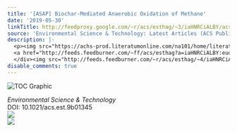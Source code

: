 ```yaml
---
title: '[ASAP] Biochar-Mediated Anaerobic Oxidation of Methane'
date: '2019-05-30'
linkTitle: http://feedproxy.google.com/~r/acs/esthag/~3/iaHNRCiALBY/acs.est.9b01345
source: 'Environmental Science & Technology: Latest Articles (ACS Publications)'
description: |-
  <p><img src="https://achs-prod.literatumonline.com/na101/home/literatum/publisher/achs/journals/content/esthag/0/esthag.ahead-of-print/acs.est.9b01345/20190530/images/medium/es-2019-01345a_0006.gif" alt="TOC Graphic"/></p><div><cite>Environmental Science & Technology</cite></div><div>DOI: 10.1021/acs.est.9b01345</div><div class="feedflare">
  <a href="http://feeds.feedburner.com/~ff/acs/esthag?a=iaHNRCiALBY:eudWLuCtfdE:yIl2AUoC8zA"><img src="http://feeds.feedburner.com/~ff/acs/esthag?d=yIl2AUoC8zA" border="0"></img></a>
  </div><img src="http://feeds.feedburner.com/~r/acs/esthag/~4/iaHNRCiALBY" ...
disable_comments: true
---
```

<p><img src="https://achs-prod.literatumonline.com/na101/home/literatum/publisher/achs/journals/content/esthag/0/esthag.ahead-of-print/acs.est.9b01345/20190530/images/medium/es-2019-01345a_0006.gif" alt="TOC Graphic"/></p><div><cite>Environmental Science & Technology</cite></div><div>DOI: 10.1021/acs.est.9b01345</div><div class="feedflare">
<a href="http://feeds.feedburner.com/~ff/acs/esthag?a=iaHNRCiALBY:eudWLuCtfdE:yIl2AUoC8zA"><img src="http://feeds.feedburner.com/~ff/acs/esthag?d=yIl2AUoC8zA" border="0"></img></a>
</div><img src="http://feeds.feedburner.com/~r/acs/esthag/~4/iaHNRCiALBY" ...